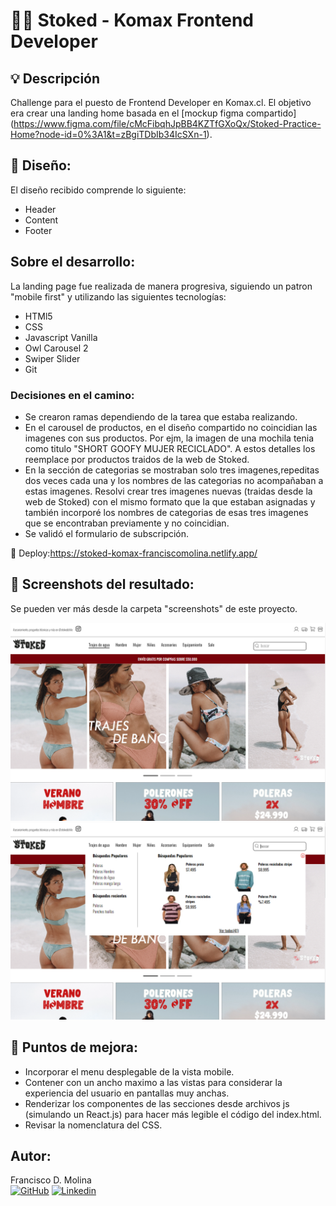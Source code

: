 # 🏄‍♂️ Stoked - Komax Frontend Developer
## 💡 Descripción

Challenge para el puesto de Frontend Developer en Komax.cl. El objetivo era crear una landing home basada en el [mockup figma compartido] (https://www.figma.com/file/cMcFibqhJpBB4KZTfGXoQx/Stoked-Practice-Home?node-id=0%3A1&t=zBgiTDbIb34IcSXn-1). 

## 💅 Diseño:  
El diseño recibido comprende lo siguiente:
- Header
- Content
- Footer

## Sobre el desarrollo:   
La landing page fue realizada de manera progresiva, siguiendo un patron "mobile first" y utilizando las siguientes tecnologías:
- HTMl5
- CSS
- Javascript Vanilla
- Owl Carousel 2
- Swiper Slider
- Git

### Decisiones en el camino:
* Se crearon ramas dependiendo de la tarea que estaba realizando. 
* En el carousel de productos, en el diseño compartido no coincidian las imagenes con sus productos. Por ejm, la imagen de una mochila tenia como titulo "SHORT GOOFY MUJER RECICLADO". A estos detalles los reemplace por productos traidos de la web de Stoked.
* En la sección de categorias se mostraban solo tres imagenes,repeditas dos veces cada una y los nombres de las categorias no acompañaban a estas imagenes. Resolvi crear tres imagenes nuevas (traidas desde la web de Stoked) con el mismo formato que la que estaban asignadas y también incorporé los nombres de categorias de esas tres imagenes que se encontraban previamente y no coincidian. 
* Se validó el formulario de subscripción.


🚀 Deploy:https://stoked-komax-franciscomolina.netlify.app/

## 🧷  Screenshots del resultado:
Se pueden ver más desde la carpeta "screenshots" de este proyecto.
<div align="center"><img src="screenshots/desktop/desktop_1.png" width=""/></div>
<div align="center"><img src="screenshots/desktop/desktop_1_result.png" width=""/></div> 

## 🧷  Puntos de mejora:
- Incorporar el menu desplegable de la vista mobile.
- Contener con un ancho maximo a las vistas para considerar la experiencia del usuario en pantallas muy anchas.
- Renderizar los componentes de las secciones desde archivos js (simulando un React.js) para hacer más legible el código del index.html.
- Revisar la nomenclatura del CSS.


## Autor:
Francisco D. Molina <br>
[![GitHub](https://img.shields.io/badge/GitHub-100000?style=for-the-badge&logo=github&logoColor=white)](https://github.com/TheFranciscoMolina) [![Linkedin](https://img.shields.io/badge/Linkedin-000000?style=for-the-badge&logo=linkedin&logoColor=white)](https://www.linkedin.com/in/franciscomolina-dev/)

